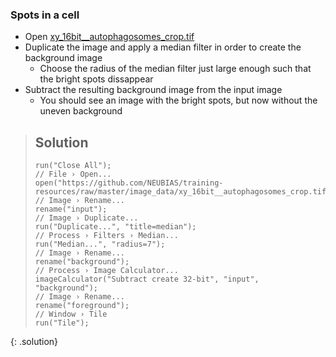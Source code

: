 ### Spots in a cell

- Open [xy_16bit__autophagosomes_crop.tif](https://github.com/NEUBIAS/training-resources/raw/master/image_data/xy_16bit__autophagosomes_crop.tif)
- Duplicate the image and apply a median filter in order to create the background image
  - Choose the radius of the median filter just large enough such that the bright spots dissappear
- Subtract the resulting background image from the input image
  - You should see an image with the bright spots, but now without the uneven background

> ## Solution
> ```
> run("Close All");
> // File › Open...
> open("https://github.com/NEUBIAS/training-resources/raw/master/image_data/xy_16bit__autophagosomes_crop.tif");
> // Image › Rename...
> rename("input");
> // Image › Duplicate...
> run("Duplicate...", "title=median");
> // Process › Filters › Median...
> run("Median...", "radius=7");
> // Image › Rename...
> rename("background");
> // Process › Image Calculator...
> imageCalculator("Subtract create 32-bit", "input", "background");
> // Image › Rename...
> rename("foreground");
> // Window › Tile
> run("Tile");
> ```
{: .solution}
